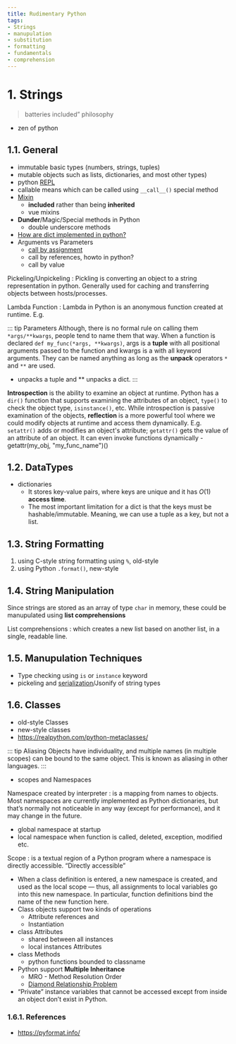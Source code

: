 ```yaml
---
title: Rudimentary Python
tags:
- Strings
- manupulation
- substitution
- formatting
- fundamentals
- comprehension
---
```


# 1. Strings

<TagLinks />

> batteries included” philosophy

* zen of python

## 1.1. General

* immutable basic types (numbers, strings, tuples)
* mutable objects such as lists, dictionaries, and most other types)
* python [REPL](https://en.wikipedia.org/wiki/Read%E2%80%93eval%E2%80%93print_loop)
* callable means which can be called using `__call__()` special method
* [Mixin](https://en.wikipedia.org/wiki/Mixin)
  * **included** rather than being **inherited**
  * vue mixins
* **Dunder**/Magic/Special methods in Python
  * double underscore methods
* [How are dict implemented in python?](http://effbot.org/pyfaq/how-are-dictionaries-implemented.htm)
* Arguments vs Parameters
  * [call by assignment](https://docs.python.org/3/faq/programming.html#how-do-i-write-a-function-with-output-parameters-call-by-reference)
  * call by references, howto in python?
  * call by value

Pickeling/Unpickeling
: Pickling is converting an object to a string representation in python. Generally used for caching and transferring objects between hosts/processes.

Lambda Function
: Lambda in Python is an anonymous function created at runtime. E.g.

::: tip Parameters
Although, there is no formal rule on calling them `*args/**kwargs`,
people tend to name them that way. When a function is declared `def my_func(*args, **kwargs)`,
args is a **tuple** with all positional arguments passed to the function and kwargs is a
with all keyword arguments. They can be named anything as long as the **unpack** operators `*` and `**` are used.
* unpacks a tuple and ** unpacks a dict.
:::

**Introspection** is the ability to examine an object at runtime. Python has a `dir()` function that supports examining the attributes of an object, `type()` to check the object type, `isinstance()`, etc.
While introspection is passive examination of the objects, **reflection** is a more powerful tool where we could modify objects at runtime and access them dynamically. E.g.
`setattr()` adds or modifies an object's attribute;
`getattr()` gets the value of an attribute of an object.
It can even invoke functions dynamically - getattr(my_obj, "my_func_name")()


## 1.2. DataTypes

* dictionaries
  * It stores key-value pairs, where keys are unique and it has $O(1)$ **access time**.
  * The most important limitation for a dict is that the keys must be hashable/immutable. Meaning, we can use a tuple as a key, but not a list.

## 1.3. String Formatting

1. using C-style string formatting using `%`, old-style
2. using Python `.format()`, new-style

## 1.4. String Manipulation

Since strings are stored as an array of type `char` in memory, these could be manupulated using **list comprehensions**

List comprehensions
: which creates a new list based on another list, in a single, readable line.

## 1.5. Manupulation Techniques

* Type checking using `is` or `instance` keyword
* pickeling and [serialization]/Jsonify of string types

## 1.6. Classes

* old-style Classes
* new-style classes
* https://realpython.com/python-metaclasses/

::: tip Aliasing
Objects have individuality, and multiple names (in multiple scopes) can be bound
to the same object. This is known as aliasing in other languages.
:::

* scopes and Namespaces

Namespace created by interpreter
: is a mapping from names to objects. Most namespaces are currently implemented as Python dictionaries, but that’s normally not noticeable in any way (except for performance), and it may change in the future.

* global namespace at startup
* local namespace when function is called, deleted, exception, modified etc.

Scope
: is a textual region of a Python program where a namespace is directly accessible. “Directly accessible”

* When a class definition is entered, a new namespace is created, and used as the local scope — thus, all assignments to local variables go into this new namespace. In particular, function definitions bind the name of the new function here.
* Class objects support two kinds of operations
  * Attribute references and
  * Instantiation
* class Attributes
  * shared between all instances
  * local instances Attributes
* class Methods
  * python functions bounded to classname
* Python support **Multiple Inheritance**
  * MRO - Method Resolution Order
  * [Diamond Relationship Problem](https://en.wikipedia.org/wiki/Multiple_inheritance#The_diamond_problem)
* “Private” instance variables that cannot be accessed except from inside an object don’t exist in Python.


### 1.6.1. References

* https://pyformat.info/


[serialization]: https://en.wikipedia.org/wiki/Serialization


<Footer />
